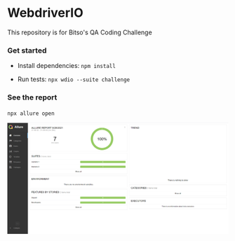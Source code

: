 # WebdriverIO
This repository is for Bitso's QA Coding Challenge 


### Get started
- Install dependencies:
`npm install`

- Run tests:
`npx wdio --suite challenge`

### See the report
`npx allure open` 

![](https://github.com/LuisFloresSerna/bitso-qa-coding-challenge/blob/main/test/images/allure_reports.PNG)
